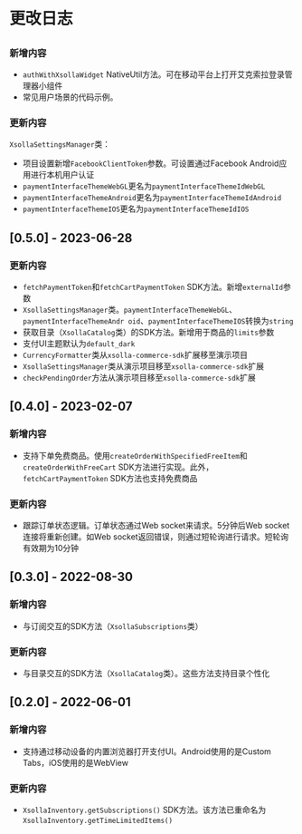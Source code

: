 # 更改日志

## 

### 新增内容
- `authWithXsollaWidget` NativeUtil方法。可在移动平台上打开艾克索拉登录管理器小组件
- 常见用户场景的代码示例。

### 更新内容
`XsollaSettingsManager`类：
- 项目设置新增`FacebookClientToken`参数。可设置通过Facebook Android应用进行本机用户认证
- `paymentInterfaceThemeWebGL`更名为`paymentInterfaceThemeIdWebGL`
- `paymentInterfaceThemeAndroid`更名为`paymentInterfaceThemeIdAndroid`
- `paymentInterfaceThemeIOS`更名为`paymentInterfaceThemeIdIOS`

## [0.5.0] - 2023-06-28

### 更新内容
- `fetchPaymentToken`和`fetchCartPaymentToken` SDK方法。新增`externalId`参数
- `XsollaSettingsManager`类。`paymentInterfaceThemeWebGL`、`paymentInterfaceThemeAndr
  oid`、`paymentInterfaceThemeIOS`转换为`string`
- 获取目录（`XsollaCatalog`类）的SDK方法。新增用于商品的`limits`参数
- 支付UI主题默认为`default_dark`
- `CurrencyFormatter`类从`xsolla-commerce-sdk`扩展移至演示项目
- `XsollaSettingsManager`类从演示项目移至`xsolla-commerce-sdk`扩展
- `checkPendingOrder`方法从演示项目移至`xsolla-commerce-sdk`扩展

## [0.4.0] - 2023-02-07

### 新增内容
- 支持下单免费商品。使用`createOrderWithSpecifiedFreeItem`和`createOrderWithFreeCart` 
  SDK方法进行实现。此外，`fetchCartPaymentToken` SDK方法也支持免费商品

### 更新内容
- 跟踪订单状态逻辑。订单状态通过Web socket来请求。5分钟后Web socket连接将重新创建。如Web 
  socket返回错误，则通过短轮询进行请求。短轮询有效期为10分钟

## [0.3.0] - 2022-08-30

### 新增内容
- 与订阅交互的SDK方法（`XsollaSubscriptions`类）

### 更新内容
- 与目录交互的SDK方法（`XsollaCatalog`类）。这些方法支持目录个性化

## [0.2.0] - 2022-06-01

### 新增内容
- 支持通过移动设备的内置浏览器打开支付UI。Android使用的是Custom Tabs，iOS使用的是WebView

### 更新内容
- `XsollaInventory.getSubscriptions()` 
  SDK方法。该方法已重命名为`XsollaInventory.getTimeLimitedItems()`
